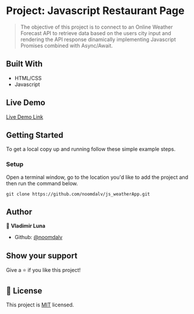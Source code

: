 # Project: Javascript Restaurant Page

> The objective of this project is to connect to an Online Weather Forecast API
	to retrieve data based on the users city input and rendering the API response dinamically
	implementing Javascript Promises combined with Async/Await.

## Built With

- HTML/CSS
- Javascript

## Live Demo

[Live Demo Link](https://raw.githack.com/noomdalv/js_weatherApp/api_config/dist/index.html)


## Getting Started

To get a local copy up and running follow these simple example steps.

### Setup

Open a terminal window, go to the location you'd like to add the project and then run the command below.

```console
git clone https://github.com/noomdalv/js_weatherApp.git
```

## Author

👤 **Vladimir Luna**

- Github: [@noomdalv](https://github.com/noomdalv)

## Show your support

Give a ⭐️ if you like this project!


## 📝 License

This project is [MIT](lic.url) licensed.
​
